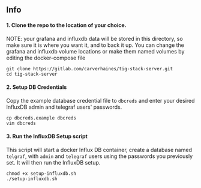 ## Info

#### 1. Clone the repo to the location of your choice.
NOTE: your grafana and influxdb data will be stored in this directory, so make sure it is where you want it, and to back it up. You can change the grafana and influxdb volume locations or make them named volumes by editing the docker-compose file
```
git clone https://gitlab.com/carverhaines/tig-stack-server.git
cd tig-stack-server
```


#### 2. Setup DB Credentials
Copy the example database credential file to `dbcreds` and enter your desired InfluxDB admin and telegraf users' passwords.
```
cp dbcreds.example dbcreds
vim dbcreds
```

#### 3. Run the InfluxDB Setup script
This script will start a docker Influx DB container, create a database named `telgraf`, with `admin` and `telegraf` users using the passwords you previously set.
It will then run the InfluxDB setup.
```
chmod +x setup-influxdb.sh
./setup-influxdb.sh
```
